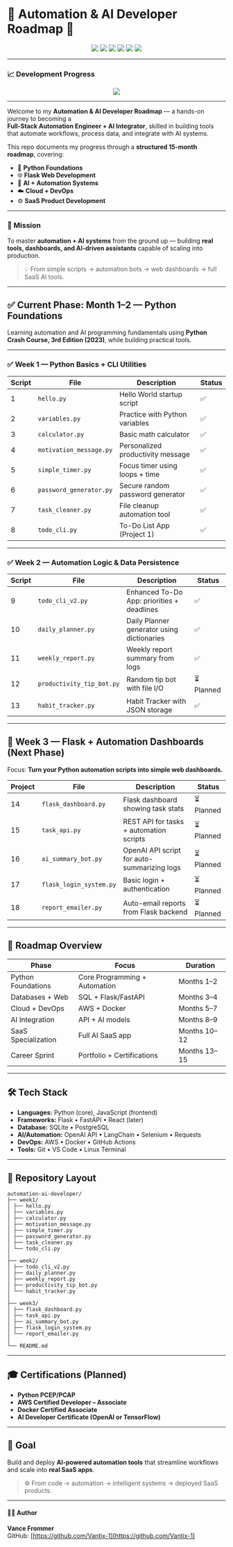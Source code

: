 # 🤖 Automation & AI Developer Roadmap 🚀  

<p align="center">
  <img src="https://img.shields.io/badge/GitHub-Vantix--1-black?logo=github&logoColor=white&style=for-the-badge" />
  <img src="https://img.shields.io/badge/Python-3.11-3776AB?logo=python&logoColor=white&style=for-the-badge" />
  <img src="https://img.shields.io/badge/Flask-Web_Framework-000000?logo=flask&logoColor=white&style=for-the-badge" />
  <img src="https://img.shields.io/badge/AI_Integration-Live-purple?logo=openai&logoColor=white&style=for-the-badge" />
  <img src="https://img.shields.io/badge/AWS-Ready-orange?logo=amazonaws&logoColor=white&style=for-the-badge" />
  <img src="https://img.shields.io/badge/Progress-Week_2_Complete-success?style=for-the-badge" />
</p>

---

### 📈 Development Progress
<p align="center">
  <img src="https://progress-bar.dev/13/?title=Month%201%20of%2015%20%E2%80%94%2013%%20Complete&width=500&color=00ff99&suffix=%25" />
</p>

---

Welcome to my **Automation & AI Developer Roadmap** — a hands-on journey to becoming a  
**Full-Stack Automation Engineer + AI Integrator**, skilled in building tools that automate workflows, process data, and integrate with AI systems.

This repo documents my progress through a **structured 15-month roadmap**, covering:
- 🐍 **Python Foundations**
- 🌐 **Flask Web Development**
- 🧠 **AI + Automation Systems**
- ☁️ **Cloud + DevOps**
- ⚙️ **SaaS Product Development**

---

### 🎯 Mission
To master **automation + AI systems** from the ground up — building **real tools, dashboards, and AI-driven assistants** capable of scaling into production.

> 💡 From simple scripts → automation bots → web dashboards → full SaaS AI tools.

---

## ✅ Current Phase: Month 1–2 — Python Foundations  
Learning automation and AI programming fundamentals using **Python Crash Course, 3rd Edition (2023)**, while building practical tools.

---

### ✅ Week 1 — Python Basics + CLI Utilities
| Script | File | Description | Status |
|--------|------|-------------|--------|
| 1 | `hello.py` | Hello World startup script | ✅ |
| 2 | `variables.py` | Practice with Python variables | ✅ |
| 3 | `calculator.py` | Basic math calculator | ✅ |
| 4 | `motivation_message.py` | Personalized productivity message | ✅ |
| 5 | `simple_timer.py` | Focus timer using loops + time | ✅ |
| 6 | `password_generator.py` | Secure random password generator | ✅ |
| 7 | `task_cleaner.py` | File cleanup automation tool | ✅ |
| 8 | `todo_cli.py` | To-Do List App (Project 1) | ✅ |

---

### ✅ Week 2 — Automation Logic & Data Persistence
| Script | File | Description | Status |
|--------|------|-------------|--------|
| 9 | `todo_cli_v2.py` | Enhanced To-Do App: priorities + deadlines | ✅ |
| 10 | `daily_planner.py` | Daily Planner generator using dictionaries | ✅ |
| 11 | `weekly_report.py` | Weekly report summary from logs | ✅ |
| 12 | `productivity_tip_bot.py` | Random tip bot with file I/O | ⏳ Planned |
| 13 | `habit_tracker.py` | Habit Tracker with JSON storage | ✅ |

---

## 🚀 Week 3 — Flask + Automation Dashboards (Next Phase)
Focus: **Turn your Python automation scripts into simple web dashboards.**

| Project | File | Description | Status |
|----------|------|-------------|--------|
| 14 | `flask_dashboard.py` | Flask dashboard showing task stats | ⏳ Planned |
| 15 | `task_api.py` | REST API for tasks + automation scripts | ⏳ Planned |
| 16 | `ai_summary_bot.py` | OpenAI API script for auto-summarizing logs | ⏳ Planned |
| 17 | `flask_login_system.py` | Basic login + authentication | ⏳ Planned |
| 18 | `report_emailer.py` | Auto-email reports from Flask backend | ⏳ Planned |

---

## 🧠 Roadmap Overview
| Phase | Focus | Duration |
|-------|-------|----------|
| Python Foundations | Core Programming + Automation | Months 1–2 |
| Databases + Web | SQL + Flask/FastAPI | Months 3–4 |
| Cloud + DevOps | AWS + Docker | Months 5–7 |
| AI Integration | API + AI models | Months 8–9 |
| SaaS Specialization | Full AI SaaS app | Months 10–12 |
| Career Sprint | Portfolio + Certifications | Months 13–15 |

---

## 🛠️ Tech Stack
- **Languages:** Python (core), JavaScript (frontend)
- **Frameworks:** Flask • FastAPI • React (later)
- **Database:** SQLite • PostgreSQL
- **AI/Automation:** OpenAI API • LangChain • Selenium • Requests
- **DevOps:** AWS • Docker • GitHub Actions
- **Tools:** Git • VS Code • Linux Terminal

---

## 📂 Repository Layout

```
automation-ai-developer/
├── week1/
│ ├── hello.py
│ ├── variables.py
│ ├── calculator.py
│ ├── motivation_message.py
│ ├── simple_timer.py
│ ├── password_generator.py
│ ├── task_cleaner.py
│ └── todo_cli.py
│
├── week2/
│ ├── todo_cli_v2.py
│ ├── daily_planner.py
│ ├── weekly_report.py
│ ├── productivity_tip_bot.py
│ └── habit_tracker.py
│
├── week3/
│ ├── flask_dashboard.py
│ ├── task_api.py
│ ├── ai_summary_bot.py
│ ├── flask_login_system.py
│ └── report_emailer.py
│
└── README.md

```

---

## 🎓 Certifications (Planned)
- **Python PCEP/PCAP**
- **AWS Certified Developer – Associate**
- **Docker Certified Associate**
- **AI Developer Certificate (OpenAI or TensorFlow)**

---

## 🌟 Goal
Build and deploy **AI-powered automation tools** that streamline workflows and scale into **real SaaS apps**.

> ⚙️ From code → automation → intelligent systems → deployed SaaS products.

---

#### 👨‍💻 Author
**Vance Frommer**  
GitHub: [https://github.com/Vantix-1](https://github.com/Vantix-1)
